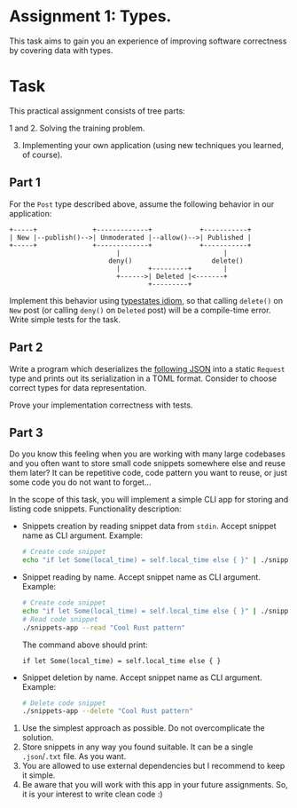 
# Assignment 1: Types.

This task aims to gain you an experience of improving software correctness by covering data with types.

# Task

This practical assignment consists of tree parts:

1 and 2. Solving the training problem.

3. Implementing your own application (using new techniques you learned, of course).

## Part 1

For the `Post` type described above, assume the following behavior in our application:

```
+-----+              +-------------+            +-----------+
| New |--publish()-->| Unmoderated |--allow()-->| Published |
+-----+              +-------------+            +-----------+
                           |                          |
                         deny()                    delete()
                           |       +---------+        |
                           +------>| Deleted |<-------+
                                   +---------+
```

Implement this behavior using [typestates idiom](https://yoric.github.io/post/rust-typestate), so that calling `delete()` on `New` post (or calling `deny()` on `Deleted` post) will be a compile-time error.
Write simple tests for the task.

## Part 2

Write a program which deserializes the [following JSON](request.json) into a static `Request` type and prints out its serialization in a TOML format.
Consider to choose correct types for data representation.

Prove your implementation correctness with tests.

## Part 3

Do you know this feeling when you are working with many large codebases and you often want to store small code snippets somewhere else and reuse them later? It can be repetitive code, code pattern you want to reuse, or just some code you do not want to forget...

In the scope of this task, you will implement a simple CLI app for storing and listing code snippets. Functionality description:

* Snippets creation by reading snippet data from `stdin`. Accept snippet name as CLI argument. Example:
  ```bash
  # Create code snippet
  echo "if let Some(local_time) = self.local_time else { }" | ./snippets-app --name "Cool Rust pattern"
  ```
* Snippet reading by name. Accept snippet name as CLI argument. Example:
  ```bash
  # Create code snippet
  echo "if let Some(local_time) = self.local_time else { }" | ./snippets-app --name "Cool Rust pattern"
  # Read code snippet
  ./snippets-app --read "Cool Rust pattern"
  ```
  The command above should print:
  ```
  if let Some(local_time) = self.local_time else { }
  ```
* Snippet deletion by name. Accept snippet name as CLI argument. Example:
  ```bash
  # Delete code snippet
  ./snippets-app --delete "Cool Rust pattern"
  ```

1. Use the simplest approach as possible. Do not overcomplicate the solution.
2. Store snippets in any way you found suitable. It can be a single `.json`/`.txt` file. As you want.
3. You are allowed to use external dependencies but I recommend to keep it simple.
4. Be aware that you will work with this app in your future assignments. So, it is your interest to write clean code :)
